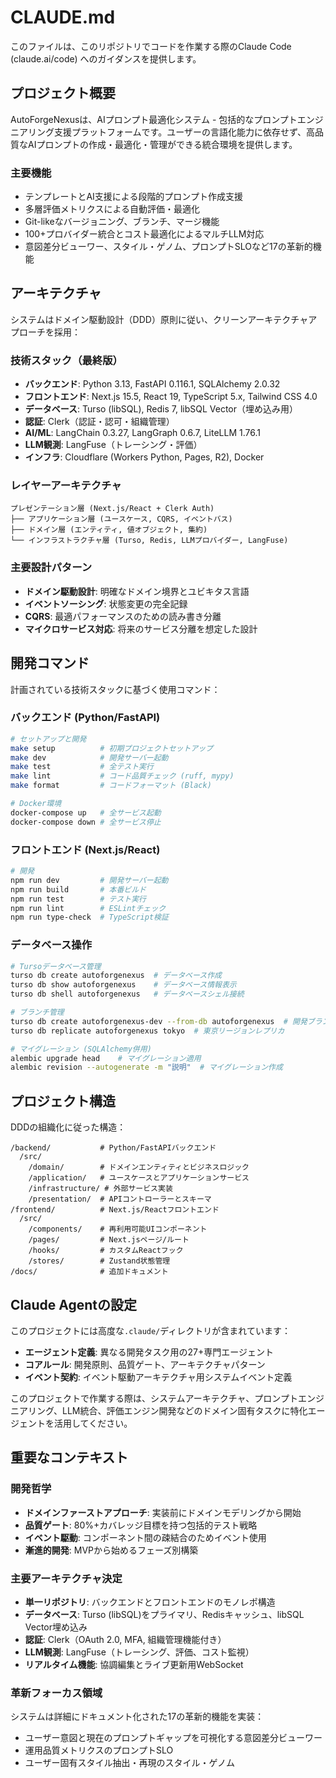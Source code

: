 # CLAUDE.md

このファイルは、このリポジトリでコードを作業する際のClaude Code (claude.ai/code) へのガイダンスを提供します。

## プロジェクト概要

AutoForgeNexusは、AIプロンプト最適化システム - 包括的なプロンプトエンジニアリング支援プラットフォームです。ユーザーの言語化能力に依存せず、高品質なAIプロンプトの作成・最適化・管理ができる統合環境を提供します。

### 主要機能
- テンプレートとAI支援による段階的プロンプト作成支援
- 多層評価メトリクスによる自動評価・最適化
- Git-likeなバージョニング、ブランチ、マージ機能
- 100+プロバイダー統合とコスト最適化によるマルチLLM対応
- 意図差分ビューワー、スタイル・ゲノム、プロンプトSLOなど17の革新的機能

## アーキテクチャ

システムはドメイン駆動設計（DDD）原則に従い、クリーンアーキテクチャアプローチを採用：

### 技術スタック（最終版）
- **バックエンド**: Python 3.13, FastAPI 0.116.1, SQLAlchemy 2.0.32
- **フロントエンド**: Next.js 15.5, React 19, TypeScript 5.x, Tailwind CSS 4.0
- **データベース**: Turso (libSQL), Redis 7, libSQL Vector（埋め込み用）
- **認証**: Clerk（認証・認可・組織管理）
- **AI/ML**: LangChain 0.3.27, LangGraph 0.6.7, LiteLLM 1.76.1
- **LLM観測**: LangFuse（トレーシング・評価）
- **インフラ**: Cloudflare (Workers Python, Pages, R2), Docker

### レイヤーアーキテクチャ
```
プレゼンテーション層 (Next.js/React + Clerk Auth)
├── アプリケーション層 (ユースケース, CQRS, イベントバス)
├── ドメイン層 (エンティティ, 値オブジェクト, 集約)
└── インフラストラクチャ層 (Turso, Redis, LLMプロバイダー, LangFuse)
```

### 主要設計パターン
- **ドメイン駆動設計**: 明確なドメイン境界とユビキタス言語
- **イベントソーシング**: 状態変更の完全記録
- **CQRS**: 最適パフォーマンスのための読み書き分離
- **マイクロサービス対応**: 将来のサービス分離を想定した設計

## 開発コマンド

計画されている技術スタックに基づく使用コマンド：

### バックエンド (Python/FastAPI)
```bash
# セットアップと開発
make setup          # 初期プロジェクトセットアップ
make dev            # 開発サーバー起動
make test           # 全テスト実行
make lint           # コード品質チェック (ruff, mypy)
make format         # コードフォーマット (Black)

# Docker環境
docker-compose up   # 全サービス起動
docker-compose down # 全サービス停止
```

### フロントエンド (Next.js/React)
```bash
# 開発
npm run dev         # 開発サーバー起動
npm run build       # 本番ビルド
npm run test        # テスト実行
npm run lint        # ESLintチェック
npm run type-check  # TypeScript検証
```

### データベース操作
```bash
# Tursoデータベース管理
turso db create autoforgenexus  # データベース作成
turso db show autoforgenexus    # データベース情報表示
turso db shell autoforgenexus   # データベースシェル接続

# ブランチ管理
turso db create autoforgenexus-dev --from-db autoforgenexus  # 開発ブランチ作成
turso db replicate autoforgenexus tokyo  # 東京リージョンレプリカ

# マイグレーション (SQLAlchemy併用)
alembic upgrade head    # マイグレーション適用
alembic revision --autogenerate -m "説明"  # マイグレーション作成
```

## プロジェクト構造

DDDの組織化に従った構造：
```
/backend/           # Python/FastAPIバックエンド
  /src/
    /domain/        # ドメインエンティティとビジネスロジック
    /application/   # ユースケースとアプリケーションサービス
    /infrastructure/ # 外部サービス実装
    /presentation/  # APIコントローラーとスキーマ
/frontend/          # Next.js/Reactフロントエンド
  /src/
    /components/    # 再利用可能UIコンポーネント
    /pages/         # Next.jsページ/ルート
    /hooks/         # カスタムReactフック
    /stores/        # Zustand状態管理
/docs/              # 追加ドキュメント
```

## Claude Agentの設定

このプロジェクトには高度な`.claude/`ディレクトリが含まれています：
- **エージェント定義**: 異なる開発タスク用の27+専門エージェント
- **コアルール**: 開発原則、品質ゲート、アーキテクチャパターン
- **イベント契約**: イベント駆動アーキテクチャ用システムイベント定義

このプロジェクトで作業する際は、システムアーキテクチャ、プロンプトエンジニアリング、LLM統合、評価エンジン開発などのドメイン固有タスクに特化エージェントを活用してください。

## 重要なコンテキスト

### 開発哲学
- **ドメインファーストアプローチ**: 実装前にドメインモデリングから開始
- **品質ゲート**: 80%+カバレッジ目標を持つ包括的テスト戦略
- **イベント駆動**: コンポーネント間の疎結合のためイベント使用
- **漸進的開発**: MVPから始めるフェーズ別構築

### 主要アーキテクチャ決定
- **単一リポジトリ**: バックエンドとフロントエンドのモノレポ構造
- **データベース**: Turso (libSQL)をプライマリ、Redisキャッシュ、libSQL Vector埋め込み
- **認証**: Clerk（OAuth 2.0, MFA, 組織管理機能付き）
- **LLM観測**: LangFuse（トレーシング、評価、コスト監視）
- **リアルタイム機能**: 協調編集とライブ更新用WebSocket

### 革新フォーカス領域
システムは詳細にドキュメント化された17の革新的機能を実装：
- ユーザー意図と現在のプロンプトギャップを可視化する意図差分ビューワー
- 運用品質メトリクスのプロンプトSLO
- ユーザー固有スタイル抽出・再現のスタイル・ゲノム